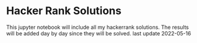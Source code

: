 # Hacker Rank Solutions

This jupyter notebook will include all my hackerrank solutions.
The results will be added day by day since they will be solved.
last update 2022-05-16